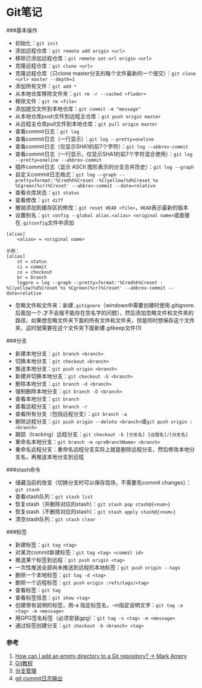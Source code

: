 # Git笔记

###基本操作
* 初始化：`git init`
* 添加远程仓库：`git remote add origin <url>`
* 移除已添加远程仓库：`git remote set-url origin <url>`
* 克隆远程仓库：`git clone <url>`
* 克隆远程仓库（只clone master分支的每个文件最新的一个提交）：`git clone <url> master --depth=1`
* 添加所有文件：`git add *`
* 从本地仓库移除文件夹：`git rm -r --cached <floder>`
* 移除文件：`git rm <file>`
* 添加提交文件到本地仓库：`git commit -m "message"`
* 从本地仓库push文件到远程主仓库：`git push origin master`
* 从远程主仓库pull文件到本地仓库：`git pull origin master`
* 查看commit日志：`git log`
* 查看commit日志（一行显示）：`git log --pretty=oneline`
* 查看commit日志（仅显示SHA1的前7个字符）：`git log --abbrev-commit`
* 查看commit日志（一行显示，仅显示SHA1的前7个字符混合使用）：`git log --pretty=oneline --abbrev-commit`
* 插件commit日志（显示 ASCII 图形表示的分支合并历史）：`git log --graph`
* 自定义commit日志格式：`git log --graph --pretty=format:'%Cred%h%Creset -%C(yellow)%d%Creset %s %Cgreen(%cr)%Creset' --abbrev-commit --date=relative`
* 查看仓库状态：`git status`
* 查看修改：`git diff`
* 撤销添加到缓存区的修改：`git reset HEAD <file>`，`HEAD`表示最新的版本
* 设置别名：`git config --global alias.<alias> <original name>`或直接在`.gitconfig`文件中添加

```
[alias]
	<alias> = <original name>
	
示例：
[alias]
	st = status
	ci = commit
	co = checkout
	br = branch
	logpre = log --graph --pretty=format:'%Cred%h%Creset -%C(yellow)%d%Creset %s %Cgreen(%cr)%Creset' --abbrev-commit --date=relative
```
* 忽略文件和文件夹：新建`.gitignore`（windows中需要创建时使用.gitignore.后面加一个.才不会报不能存在空名字的问题），然后添加忽略文件和文件夹的路径，如果想忽略文件夹下面的所有文件和文件夹，但是同时想保存这个文件夹，这时就需要在这个文件夹下面新建.gitkeep文件(1)

###分支
* 新建本地分支：`git branch <branch>`
* 切换本地分支：`git checkout <branch>`
* 推送本地分支：`git push origin <branch>`
* 新建并切换本地分支：`git checkout -b <branch>`
* 删除本地分支：`git branch -d <branch>`
* 强制删除本地分支：`git branch -D <branch>`
* 查看本地分支：`git branch`
* 查看远程分支：`git branch -r`
* 查看所有分支（包括远程分支）：`git branch -a`
* 删除远程分支：`git push origin --delete <branch>`或`git push origin :<branch>`
* 跟踪（tracking）远程分支：`git checkout -b [分支名] [远程名]/[分支名]`
* 重命名本地分支：`git branch -m <preBranchName> <branch>`
* 重命名远程分支：重命名远程分支实际上就是删除远程分支，然后修改本地分支名，再推送本地分支到远程

###stash命令
* 储藏当前的改变（切换分支时可以保存现场，不需要先commit changes）：`git stash`
* 查看stash队列：`git stash list`
* 恢复stash（并删除对应的stash）：`git stash pop stash@{<num>}`
* 恢复stash（不删除对应的stash）：`git stash apply stash@{<num>}`
* 清空stash队列：`git stash clear`


###标签
* 新建标签：`git tag <tag>`
* 对某次commit新建标签：`git tag <tag> <commit id>`
* 推送某个标签到远程：`git push origin <tag>`
* 一次性推送全部尚未推送到远程的本地标签：`git push origin --tags`
* 删除一个本地标签：`git tag -d <tag>`
* 删除一个远程标签：`git push origin :refs/tags/<tag>`
* 查看标签：`git tag`
* 查看标签信息：`git show <tag>`
* 创建带有说明的标签，用-a 指定标签名，-m指定说明文字：`git tag -a <tag> -m <message>`
* 用GPG签名标签（必须安装gpg）：`git tag -s <tag> -m <message>`
* 通过标签创建分支：`git checkout -b <branch> <tag>`



### 参考

1. [How can I add an empty directory to a Git repository? -> Mark Amery](http://stackoverflow.com/questions/115983/how-can-i-add-an-empty-directory-to-a-git-repository)
2. [Git教程](http://www.liaoxuefeng.com/wiki/0013739516305929606dd18361248578c67b8067c8c017b000)
3. [分支管理](http://zengrong.net/post/1746.htm)
4. [git commit日志输出](http://ruby-china.org/topics/939)